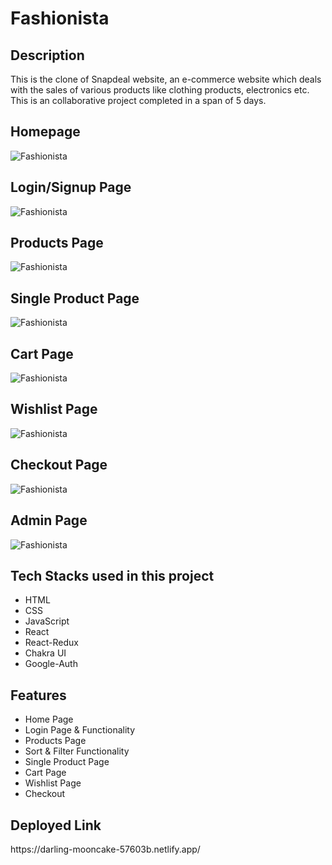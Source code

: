 <h1>Fashionista</h1>

<h2>Description</h2>
<p>This is the clone of Snapdeal website, an e-commerce website which deals with the sales of various products like clothing products, electronics etc. This is an collaborative project completed in a span of 5 days.</p>

<h2>Homepage</h2>
<img src="https://i.ibb.co/9qbR2hW/Screenshot-7701.png" alt="Fashionista" border="0">
<h2>Login/Signup Page</h2>
<img src="https://i.ibb.co/WF6tBKD/Screenshot-7697.pn" alt="Fashionista" border="0">
<h2>Products Page</h2>
<img src="https://i.ibb.co/r29hhqk/Screenshot-7699.pn" alt="Fashionista" border="0">
<h2>Single Product Page</h2>
<img src="https://i.ibb.co/r29hhqk/Screenshot-7699.pn" alt="Fashionista" border="0">
<h2>Cart Page</h2>
<img src="https://i.ibb.co/r29hhqk/Screenshot-7699.pn" alt="Fashionista" border="0">
<h2>Wishlist Page</h2>
<img src="https://i.ibb.co/r29hhqk/Screenshot-7699.pn" alt="Fashionista" border="0">
<h2>Checkout Page</h2>
<img src="https://i.ibb.co/r29hhqk/Screenshot-7699.pn" alt="Fashionista" border="0">
<h2>Admin Page</h2>
<img src="https://i.ibb.co/r29hhqk/Screenshot-7699.pn" alt="Fashionista" border="0">


<h2>Tech Stacks used in this project</h2>
<ul>
<li>HTML</li>
<li>CSS</li>
<li>JavaScript</li>
<li>React</li>
<li>React-Redux</li>
<li>Chakra UI</li>
<li>Google-Auth</li>
</ul>

<h2>Features</h2>
<ul>
<li>Home Page</li>
<li>Login Page & Functionality</li>
<li>Products Page</li>
<li>Sort & Filter Functionality</li>
<li>Single Product Page</li>
<li>Cart Page</li>
<li>Wishlist Page</li>
<li>Checkout</li>
</ul>

<h2>Deployed Link</h2>
<p>https://darling-mooncake-57603b.netlify.app/<p>
